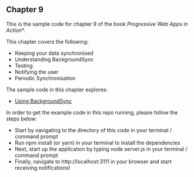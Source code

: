 ## Chapter 9

This is the sample code for chapter 9 of the book *Progressive Web Apps in Action**.  

This chapter covers the following:

- Keeping your data synchronised
- Understanding BackgroundSync
- Testing
- Notifying the user
- Periodic Synchronisation

The sample code in this chapter explores:

- [Using BackgroundSync](https://github.com/deanhume/progressive-web-apps-book/tree/master/chapter-9)

In order to get the example code in this repo running, please follow the steps below:

- Start by navigating to the directory of this code in your terminal / command prompt
- Run npm install (or yarn) in your terminal to install the dependencies
- Next, start up the application by typing node server.js in your terminal / command prompt
- Finally, navigate to http://localhost:3111 in your browser and start receiving notifications!

